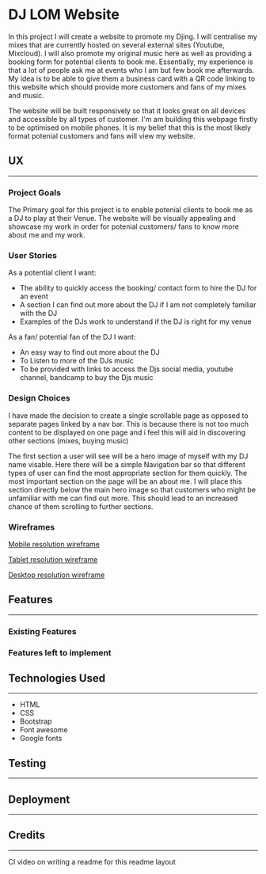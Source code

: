 # DJ LOM Website

In this project I will create a website to promote my Djing. I will centralise my mixes that are currently hosted on several external sites (Youtube, Mixcloud). I will also promote my original music here as well as providing a booking form for potential clients to book me. Essentially, my experience is that a lot of people ask me at events who I am but few book me afterwards. My idea is to be able to give them a business card with a QR code linking to this website which should provide more customers and fans of my mixes and music. 

The website will be built responsively so that it looks great on all devices and accessible by all types of customer. I'm am building this webpage firstly to be optimised on mobile phones. It is my belief that this is the most likely format potenial customers and fans will view my website.   



## UX
---

### Project Goals

The Primary goal for this project is to enable potenial clients to book me as a DJ to play at their Venue.
The website will be visually appealing and showcase my work in order for potenial customers/ fans to know more about me and my work.

### User Stories

As a potential client I want:
-	The ability to quickly access the booking/ contact form to hire the DJ for an event 
-	A section I can find out more about the DJ if I am not completely familiar with the DJ
-	Examples of the DJs work to understand if the DJ is right for my venue

As a fan/ potential fan of the DJ I want:
-	An easy way to find out more about the DJ
-	To Listen to more of the DJs music 
-	To be provided with links to access the Djs social media, youtube channel, bandcamp to buy the Djs music 


### Design Choices

I have made the decision to create a single scrollable page as opposed to separate pages linked by a nav bar.
This is because there is not too much content to be displayed on one page and i feel this will aid in discovering other sections (mixes, buying music)



 The first section a user will see will be a hero image of myself with my DJ name visable. Here there will be a simple Navigation bar so that different types of user can find the most appropriate section for them quickly. The most important section on the page will be an about me. I will place this section directly below the main hero image so that customers who might be unfamiliar with me can find out more. This should lead to an increased chance of them scrolling to further sections.  
### Wireframes
[Mobile resolution wireframe](https://amber-slug-6bb9g0um.ws-eu03.gitpod.io/files/download/?id=a775fc80-dbcd-4b9a-a7c4-941d4f5601d5)

[Tablet resolution wireframe](https://amber-slug-6bb9g0um.ws-eu03.gitpod.io/files/download/?id=701467ea-daa4-49af-aa64-d760147224a6)

[Desktop resolution wireframe](https://amber-slug-6bb9g0um.ws-eu03.gitpod.io/files/download/?id=e4125774-fdfd-40b1-a3d6-ce46b27b3e99) 


## Features
---
### Existing Features

### Features left to implement 

## Technologies Used
---
* HTML
* CSS 
* Bootstrap
* Font awesome
* Google fonts 

## Testing
---

## Deployment
---

## Credits
---

CI video on writing a readme for this readme layout 